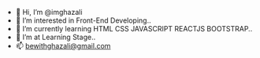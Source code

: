 - 👋 Hi, I’m @imghazali
- 👀 I’m interested in Front-End Developing..
- 🌱 I’m currently learning HTML CSS JAVASCRIPT REACTJS BOOTSTRAP..
- 💞️ I’m at Learning Stage..
- 📫 bewithghazali@gmail.com

<!---
imghazali/imghazali is a ✨ special ✨ repository because its `README.md` (this file) appears on your GitHub profile.
You can click the Preview link to take a look at your changes.
--->
